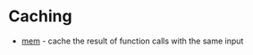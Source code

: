 # Caching

* [mem](https://github.com/sindresorhus/mem) - cache the result of function calls with the same input
